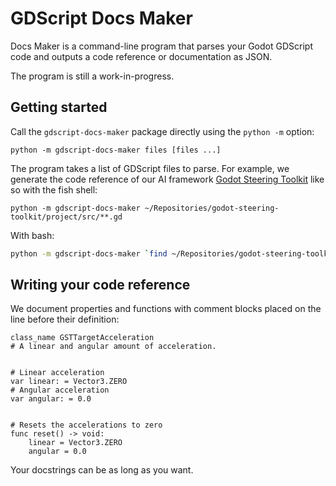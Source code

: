 # GDScript Docs Maker #

Docs Maker is a command-line program that parses your Godot GDScript code and outputs a code reference or documentation as JSON.

The program is still a work-in-progress.

## Getting started ##

Call the `gdscript-docs-maker` package directly using the `python -m` option:

```
python -m gdscript-docs-maker files [files ...]
```

The program takes a list of GDScript files to parse. For example, we generate the code reference of our AI framework [Godot Steering Toolkit]() like so with the fish shell:

```fish
python -m gdscript-docs-maker ~/Repositories/godot-steering-toolkit/project/src/**.gd
```

With bash:

```bash
python -m gdscript-docs-maker `find ~/Repositories/godot-steering-toolkit -iname '*.gd'`
```

## Writing your code reference ##

We document properties and functions with comment blocks placed on the line before their definition:

```gdscript
class_name GSTTargetAcceleration
# A linear and angular amount of acceleration.


# Linear acceleration
var linear: = Vector3.ZERO
# Angular acceleration
var angular: = 0.0


# Resets the accelerations to zero
func reset() -> void:
	linear = Vector3.ZERO
	angular = 0.0
```

Your docstrings can be as long as you want.

